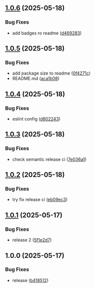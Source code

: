 ## [1.0.6](https://github.com/akaptelinin/is-path-safe/compare/v1.0.5...v1.0.6) (2025-05-18)

### Bug Fixes

- add badges ro readme ([d469283](https://github.com/akaptelinin/is-path-safe/commit/d4692838399d0f29646fa3b89fe518122e62d20f))

## [1.0.5](https://github.com/akaptelinin/is-path-safe/compare/v1.0.4...v1.0.5) (2025-05-18)

### Bug Fixes

- add package size to readme ([0f4271c](https://github.com/akaptelinin/is-path-safe/commit/0f4271cd6f725b7b5001908948c4a40dfb18e616))
- README.md ([aca1b08](https://github.com/akaptelinin/is-path-safe/commit/aca1b08473b8802e228bd044c44d97d1fc70bcf1))

## [1.0.4](https://github.com/akaptelinin/is-path-safe/compare/v1.0.3...v1.0.4) (2025-05-18)

### Bug Fixes

- eslint config ([d802243](https://github.com/akaptelinin/is-path-safe/commit/d802243830c13e45bd35c03f94caedf9b14a2ab7))

## [1.0.3](https://github.com/akaptelinin/is-path-safe/compare/v1.0.2...v1.0.3) (2025-05-18)

### Bug Fixes

- check semantic release ci ([7e036a1](https://github.com/akaptelinin/is-path-safe/commit/7e036a102251e03eb55fed55bdfb0cb2ef208bdd))

## [1.0.2](https://github.com/akaptelinin/is-path-safe/compare/v1.0.1...v1.0.2) (2025-05-18)

### Bug Fixes

- try fix release ci ([eb09ec3](https://github.com/akaptelinin/is-path-safe/commit/eb09ec3920cd1c64bf32211f97f0b6b72c016b76))

## [1.0.1](https://github.com/akaptelinin/is-path-safe/compare/v1.0.0...v1.0.1) (2025-05-17)

### Bug Fixes

- release 2 ([5f1e2d7](https://github.com/akaptelinin/is-path-safe/commit/5f1e2d78351e43362cdf16c009955e9c501ced04))

## 1.0.0 (2025-05-17)

### Bug Fixes

- release ([b418512](https://github.com/akaptelinin/is-path-safe/commit/b4185126b6b6cf458126241cb8ab334d3c7569a3))
